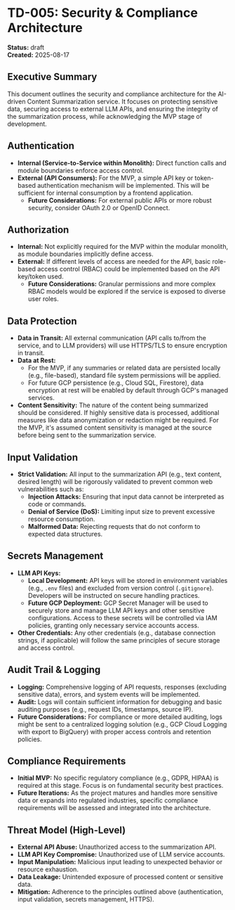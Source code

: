 # TD-005: Security & Compliance Architecture

**Status:** draft  
**Created:** 2025-08-17  

## Executive Summary
This document outlines the security and compliance architecture for the AI-driven Content Summarization service. It focuses on protecting sensitive data, securing access to external LLM APIs, and ensuring the integrity of the summarization process, while acknowledging the MVP stage of development.

## Authentication
- **Internal (Service-to-Service within Monolith):** Direct function calls and module boundaries enforce access control.
- **External (API Consumers):** For the MVP, a simple API key or token-based authentication mechanism will be implemented. This will be sufficient for internal consumption by a frontend application.
    - **Future Considerations:** For external public APIs or more robust security, consider OAuth 2.0 or OpenID Connect.

## Authorization
- **Internal:** Not explicitly required for the MVP within the modular monolith, as module boundaries implicitly define access.
- **External:** If different levels of access are needed for the API, basic role-based access control (RBAC) could be implemented based on the API key/token used.
    - **Future Considerations:** Granular permissions and more complex RBAC models would be explored if the service is exposed to diverse user roles.

## Data Protection
- **Data in Transit:** All external communication (API calls to/from the service, and to LLM providers) will use HTTPS/TLS to ensure encryption in transit.
- **Data at Rest:**
    - For the MVP, if any summaries or related data are persisted locally (e.g., file-based), standard file system permissions will be applied.
    - For future GCP persistence (e.g., Cloud SQL, Firestore), data encryption at rest will be enabled by default through GCP's managed services.
- **Content Sensitivity:** The nature of the content being summarized should be considered. If highly sensitive data is processed, additional measures like data anonymization or redaction might be required. For the MVP, it's assumed content sensitivity is managed at the source before being sent to the summarization service.

## Input Validation
- **Strict Validation:** All input to the summarization API (e.g., text content, desired length) will be rigorously validated to prevent common web vulnerabilities such as:
    - **Injection Attacks:** Ensuring that input data cannot be interpreted as code or commands.
    - **Denial of Service (DoS):** Limiting input size to prevent excessive resource consumption.
    - **Malformed Data:** Rejecting requests that do not conform to expected data structures.

## Secrets Management
- **LLM API Keys:**
    - **Local Development:** API keys will be stored in environment variables (e.g., `.env` files) and excluded from version control (`.gitignore`). Developers will be instructed on secure handling practices.
    - **Future GCP Deployment:** GCP Secret Manager will be used to securely store and manage LLM API keys and other sensitive configurations. Access to these secrets will be controlled via IAM policies, granting only necessary service accounts access.
- **Other Credentials:** Any other credentials (e.g., database connection strings, if applicable) will follow the same principles of secure storage and access control.

## Audit Trail & Logging
- **Logging:** Comprehensive logging of API requests, responses (excluding sensitive data), errors, and system events will be implemented.
- **Audit:** Logs will contain sufficient information for debugging and basic auditing purposes (e.g., request IDs, timestamps, source IP).
- **Future Considerations:** For compliance or more detailed auditing, logs might be sent to a centralized logging solution (e.g., GCP Cloud Logging with export to BigQuery) with proper access controls and retention policies.

## Compliance Requirements
- **Initial MVP:** No specific regulatory compliance (e.g., GDPR, HIPAA) is required at this stage. Focus is on fundamental security best practices.
- **Future Iterations:** As the project matures and handles more sensitive data or expands into regulated industries, specific compliance requirements will be assessed and integrated into the architecture.

## Threat Model (High-Level)
- **External API Abuse:** Unauthorized access to the summarization API.
- **LLM API Key Compromise:** Unauthorized use of LLM service accounts.
- **Input Manipulation:** Malicious input leading to unexpected behavior or resource exhaustion.
- **Data Leakage:** Unintended exposure of processed content or sensitive data.
- **Mitigation:** Adherence to the principles outlined above (authentication, input validation, secrets management, HTTPS).
